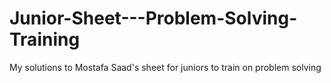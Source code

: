 # Junior-Sheet---Problem-Solving-Training
My solutions to Mostafa Saad's sheet for juniors to train on problem  solving
